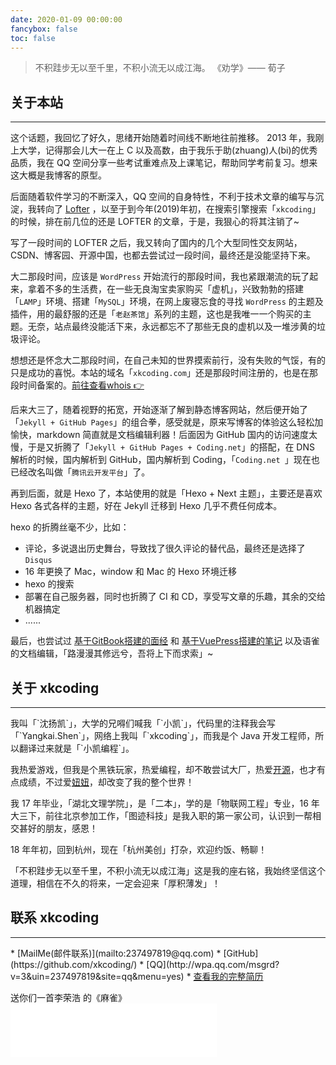 ```yaml
---
date: 2020-01-09 00:00:00
fancybox: false
toc: false
---
```

<blockquote class="blockquote-center">不积跬步无以至千里，不积小流无以成江海。
《劝学》—— 荀子</blockquote>

## 关于本站

<hr>这个话题，我回忆了好久，思绪开始随着时间线不断地往前推移。
2013 年，我刚上大学，记得那会儿大一在上 C 以及高数，由于我乐于助(zhuang)人(bi)的优秀品质，我在 QQ 空间分享一些考试重难点及上课笔记，帮助同学考前复习。想来这大概是我博客的原型。

后面随着软件学习的不断深入，QQ 空间的自身特性，不利于技术文章的编写与沉淀，我转向了 [Lofter](http://www.lofter.com/) ，以至于到今年(2019)年初，在搜索引擎搜索「`xkcoding`」的时候，排在前几位的还是 LOFTER 的文章，于是，我狠心的将其注销了~

写了一段时间的 LOFTER 之后，我又转向了国内的几个大型同性交友网站，CSDN、博客园、开源中国，也都去尝试过一段时间，最终还是没能坚持下来。

大二那段时间，应该是 `WordPress` 开始流行的那段时间，我也紧跟潮流的玩了起来，拿着不多的生活费，在一些无良淘宝卖家购买「虚机」，兴致勃勃的搭建「`LAMP`」环境、搭建「`MySQL`」环境，在网上废寝忘食的寻找 `WordPress` 的主题及插件，用的最舒服的还是「`老赵茶馆`」系列的主题，这也是我唯一一个购买的主题。无奈，站点最终没能活下来，永远都忘不了那些无良的虚机以及一堆涉黄的垃圾评论。

想想还是怀念大二那段时间，在自己未知的世界摸索前行，没有失败的气馁，有的只是成功的喜悦。本站的域名「`xkcoding.com`」还是那段时间注册的，也是在那段时间备案的。[前往查看whois 👉](https://whois.aliyun.com/whois/domain/xkcoding.com)

后来大三了，随着视野的拓宽，开始逐渐了解到静态博客网站，然后便开始了「`Jekyll + GitHub Pages`」的组合拳，感受就是，原来写博客的体验这么轻松加愉快，markdown 简直就是文档编辑利器！后面因为 GitHub 国内的访问速度太慢，于是又折腾了「`Jekyll + GitHub Pages + Coding.net`」的搭配，在 DNS 解析的时候，国内解析到 GitHub，国内解析到 Coding，「`Coding.net `」现在也已经改名叫做「`腾讯云开发平台`」了。

再到后面，就是 Hexo 了，本站使用的就是「Hexo + Next 主题」，主要还是喜欢 Hexo 各式各样的主题，好在 Jekyll 迁移到 Hexo 几乎不费任何成本。

hexo 的折腾丝毫不少，比如：

- 评论，多说退出历史舞台，导致找了很久评论的替代品，最终还是选择了 `Disqus`
- 16 年更换了 Mac，window 和 Mac 的 Hexo 环境迁移
- hexo 的搜索
- 部署在自己服务器，同时也折腾了 CI 和 CD，享受写文章的乐趣，其余的交给机器搞定
- ......

最后，也尝试过 [基于GitBook搭建的面经](https://docs.xkcoding.com/) 和 [基于VuePress搭建的笔记](https://note.xkcoding.com/) 以及语雀的文档编辑，「路漫漫其修远兮，吾将上下而求索」~

## 关于 xkcoding

<hr>我叫「`沈扬凯`」，大学的兄嘚们喊我「`小凯`」，代码里的注释我会写「`Yangkai.Shen`」，网络上我叫「`xkcoding`」，而我是个 Java 开发工程师，所以翻译过来就是「`小凯编程`」。

我热爱游戏，但我是个黑铁玩家，热爱编程，却不敢尝试大厂，热爱[开源](https://github.com/xkcoding)，也才有点成绩，不过爱[妞妞](https://love.xkcoding.com)，却改变了我的整个世界！

我 17 年毕业，「湖北文理学院」，是「二本」，学的是「物联网工程」专业，16 年大三下，前往北京参加工作，「图迹科技」是我入职的第一家公司，认识到一帮相交甚好的朋友，感恩！

18 年年初，回到杭州，现在「杭州美创」打杂，欢迎约饭、畅聊！

「不积跬步无以至千里，不积小流无以成江海」这是我的座右铭，我始终坚信这个道理，相信在不久的将来，一定会迎来「厚积薄发」！


## 联系 xkcoding

<hr>
* [MailMe(邮件联系)](mailto:237497819@qq.com)
* [GitHub](https://github.com/xkcoding/)
* [QQ](http://wpa.qq.com/msgrd?v=3&uin=237497819&site=qq&menu=yes)
* <a href="/resume.html" target="_blank">查看我的完整简历</a>

送你们一首李荣浩 的《麻雀》 <iframe frameborder="no" border="0" marginwidth="0" marginheight="0" width=330 height=86 src="//music.163.com/outchain/player?type=2&id=1407551413&auto=1&height=66"></iframe>

